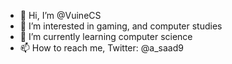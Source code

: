 - 👋 Hi, I’m @VuineCS
- 👀 I’m interested in gaming, and computer studies
- 🌱 I’m currently learning computer science
- 📫 How to reach me, Twitter: @a_saad9
